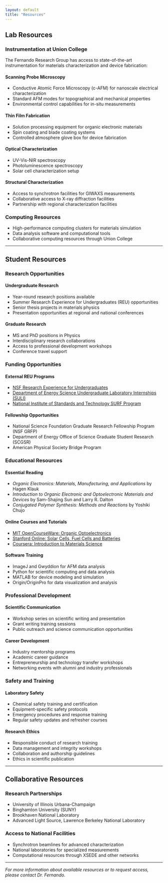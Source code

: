```yaml
---
layout: default
title: "Resources"
---
```



## Lab Resources

### Instrumentation at Union College

The Fernando Research Group has access to state-of-the-art instrumentation for materials characterization and device fabrication:

#### **Scanning Probe Microscopy**
- Conductive Atomic Force Microscopy (c-AFM) for nanoscale electrical characterization
- Standard AFM modes for topographical and mechanical properties
- Environmental control capabilities for in-situ measurements

#### **Thin Film Fabrication**
- Solution processing equipment for organic electronic materials
- Spin coating and blade coating systems
- Controlled atmosphere glove box for device fabrication

#### **Optical Characterization**
- UV-Vis-NIR spectroscopy
- Photoluminescence spectroscopy
- Solar cell characterization setup

#### **Structural Characterization**
- Access to synchrotron facilities for GIWAXS measurements
- Collaborative access to X-ray diffraction facilities
- Partnership with regional characterization facilities

### Computing Resources
- High-performance computing clusters for materials simulation
- Data analysis software and computational tools
- Collaborative computing resources through Union College

---

## Student Resources

### Research Opportunities

#### **Undergraduate Research**
- Year-round research positions available
- Summer Research Experience for Undergraduates (REU) opportunities
- Senior thesis projects in materials physics
- Presentation opportunities at regional and national conferences

#### **Graduate Research**
- MS and PhD positions in Physics
- Interdisciplinary research collaborations
- Access to professional development workshops
- Conference travel support

### Funding Opportunities

#### **External REU Programs**
- [NSF Research Experience for Undergraduates](https://www.nsf.gov/crssprgm/reu/)
- [Department of Energy Science Undergraduate Laboratory Internships (SULI)](https://science.osti.gov/wdts/suli)
- [National Institute of Standards and Technology SURF Program](https://www.nist.gov/surf)

#### **Fellowship Opportunities**
- National Science Foundation Graduate Research Fellowship Program (NSF GRFP)
- Department of Energy Office of Science Graduate Student Research (SCGSR)
- American Physical Society Bridge Program

### Educational Resources

#### **Essential Reading**
- *Organic Electronics: Materials, Manufacturing, and Applications* by Hagen Klauk
- *Introduction to Organic Electronic and Optoelectronic Materials and Devices* by Sam-Shajing Sun and Larry R. Dalton
- *Conjugated Polymer Synthesis: Methods and Reactions* by Yoshiki Chujo

#### **Online Courses and Tutorials**
- [MIT OpenCourseWare: Organic Optoelectronics](https://ocw.mit.edu)
- [Stanford Online: Solar Cells, Fuel Cells and Batteries](https://online.stanford.edu)
- [Coursera: Introduction to Materials Science](https://www.coursera.org)

#### **Software Training**
- ImageJ and Gwyddion for AFM data analysis
- Python for scientific computing and data analysis
- MATLAB for device modeling and simulation
- Origin/OriginPro for data visualization and analysis

### Professional Development

#### **Scientific Communication**
- Workshop series on scientific writing and presentation
- Grant writing training sessions
- Public outreach and science communication opportunities

#### **Career Development**
- Industry mentorship programs
- Academic career guidance
- Entrepreneurship and technology transfer workshops
- Networking events with alumni and industry professionals

### Safety and Training

#### **Laboratory Safety**
- Chemical safety training and certification
- Equipment-specific safety protocols
- Emergency procedures and response training
- Regular safety updates and refresher courses

#### **Research Ethics**
- Responsible conduct of research training
- Data management and integrity workshops
- Collaboration and authorship guidelines
- Ethics in scientific publication

---

## Collaborative Resources

### Research Partnerships
- University of Illinois Urbana-Champaign
- Binghamton University (SUNY)
- Brookhaven National Laboratory
- Advanced Light Source, Lawrence Berkeley National Laboratory

### Access to National Facilities
- Synchrotron beamlines for advanced characterization
- National laboratories for specialized measurements
- Computational resources through XSEDE and other networks

---

*For more information about available resources or to request access, please contact Dr. Fernando.*
